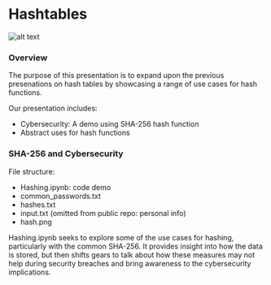 # Hashtables
![alt text]([http://url/to/img.png](https://en.wikipedia.org/wiki/Open_addressing#/media/File:HASHTB12.svg))
### Overview
The purpose of this presentation is to expand upon the previous presenations on hash tables by showcasing a range of use cases for hash functions. 

Our presentation includes:
- Cybersecurity: A demo using SHA-256 hash function
- Abstract uses for hash functions 

### SHA-256 and Cybersecurity
File structure:
- Hashing.ipynb: code demo
- common_passwords.txt
- hashes.txt
- input.txt (omitted from public repo: personal info)
- hash.png
  
Hashing.ipynb seeks to explore some of the use cases for hashing, particularly with the common SHA-256. It provides insight into how the data is stored, but then shifts gears to talk about how these measures may not help during security breaches and bring awareness to the cybersecurity implications.
